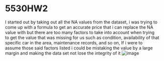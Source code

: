 # 5530HW2

I started out by taking out all the NA values from the dataset, i was trying to come up with a formula to get an accurate price that i can replace the NA value with but there are too many factors to take
into account when trying to get the value that was missing for us such as condition, availability of that specific car in the area, maintenance records, and so on, If i were to assume those said factors listed 
i could be mistaking the value by a large margin and making the data set not lose the integrity of it 
![image](https://github.com/SemirHot/5530HW2/assets/70181745/3ad67da9-388c-4e1d-ab5d-21f85caf7e4e)
